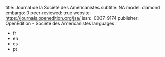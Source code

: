 title: Journal de la Société des Américanistes
subtitle: NA
model: diamond
embargo: 0
peer-reviewed: true
website: https://journals.openedition.org/jsa/
issn:  0037-9174
publisher: OpenEdition - Société des Américanistes
languages : 
-  fr
-  en
-  es
-  pt
